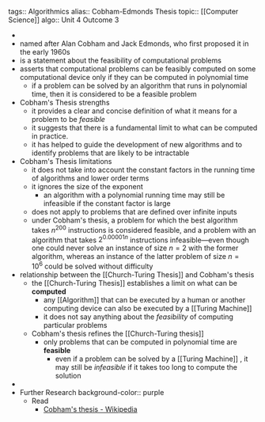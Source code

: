 tags:: Algorithmics
alias:: Cobham-Edmonds Thesis
topic:: [[Computer Science]]
algo:: Unit 4 Outcome 3

-
- named after Alan Cobham and Jack Edmonds, who first proposed it in the early 1960s
- is a statement about the feasibility of computational problems
- asserts that computational problems can be feasibly computed on some computational device only if they can be computed in polynomial time
	- if a problem can be solved by an algorithm that runs in polynomial time, then it is considered to be a feasible problem
- Cobham's Thesis strengths
	- it provides a clear and concise definition of what it means for a problem to be *feasible*
	- it suggests that there is a fundamental limit to what can be computed in practice.
	- it has helped to guide the development of new algorithms and to identify problems that are likely to be intractable
- Cobham's Thesis limitations
	- it does not take into account the constant factors in the running time of algorithms and lower order terms
	- it ignores the size of the exponent
		- an algorithm with a polynomial running time may still be infeasible if the constant factor is large
	- does not apply to problems that are defined over infinite inputs
	- under Cobham's thesis, a problem for which the best algorithm takes $n^{200}$ instructions is considered feasible, and a problem with an algorithm that takes $2^{0.00001 n}$ instructions infeasible—even though one could never solve an instance of size $n = 2$ with the former algorithm, whereas an instance of the latter problem of size $n = 10^6$ could be solved without difficulty
- relationship between the [[Church-Turing Thesis]] and Cobham's thesis
	- the [[Church-Turing Thesis]] establishes a limit on what can be **computed**
		- any [[Algorithm]] that can be executed by a human or another computing device can also be executed by a [[Turing Machine]]
		- it does not say anything about the *feasibility* of computing particular problems
	- Cobham's thesis refines the [[Church-Turing thesis]]
		- only problems that can be computed in polynomial time are **feasible**
			- even if a problem can be solved by a [[Turing Machine]] , it may still be *infeasible* if it takes too long to compute the solution
-
- Further Research
  background-color:: purple
	- Read
		- [Cobham's thesis - Wikipedia](https://en.wikipedia.org/wiki/Cobham's_thesis)
